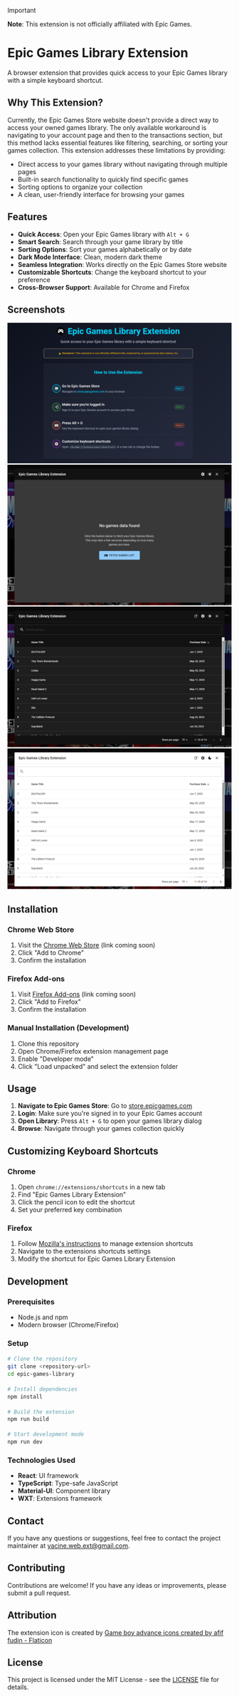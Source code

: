> [!IMPORTANT]
> **Note**: This extension is not officially affiliated with Epic Games.

# Epic Games Library Extension

A browser extension that provides quick access to your Epic Games library with a simple keyboard shortcut.

## Why This Extension?

Currently, the Epic Games Store website doesn't provide a direct way to access your owned games library. The only available workaround is navigating to your account page and then to the transactions section, but this method lacks essential features like filtering, searching, or sorting your games collection. This extension addresses these limitations by providing:

- Direct access to your games library without navigating through multiple pages
- Built-in search functionality to quickly find specific games
- Sorting options to organize your collection
- A clean, user-friendly interface for browsing your games

## Features

- **Quick Access**: Open your Epic Games library with `Alt + G`
- **Smart Search**: Search through your game library by title
- **Sorting Options**: Sort your games alphabetically or by date
- **Dark Mode Interface**: Clean, modern dark theme
- **Seamless Integration**: Works directly on the Epic Games Store website
- **Customizable Shortcuts**: Change the keyboard shortcut to your preference
- **Cross-Browser Support**: Available for Chrome and Firefox

## Screenshots

![Screenshot_1.png](/public/images/Screenshot_1.png)
![Screenshot_3.png](/public/images/Screenshot_3.png)
![Screenshot_4.png](/public/images/Screenshot_4.png)
![Screenshot_5.png](/public/images/Screenshot_5.png)

## Installation

### Chrome Web Store
1. Visit the [Chrome Web Store](https://chrome.google.com/webstore) (link coming soon)
2. Click "Add to Chrome"
3. Confirm the installation

### Firefox Add-ons
1. Visit [Firefox Add-ons](https://addons.mozilla.org) (link coming soon)
2. Click "Add to Firefox"
3. Confirm the installation

### Manual Installation (Development)
1. Clone this repository
2. Open Chrome/Firefox extension management page
3. Enable "Developer mode"
4. Click "Load unpacked" and select the extension folder

## Usage

1. **Navigate to Epic Games Store**: Go to [store.epicgames.com](https://store.epicgames.com)
2. **Login**: Make sure you're signed in to your Epic Games account
3. **Open Library**: Press `Alt + G` to open your games library dialog
4. **Browse**: Navigate through your games collection quickly

## Customizing Keyboard Shortcuts

### Chrome
1. Open `chrome://extensions/shortcuts` in a new tab
2. Find "Epic Games Library Extension"
3. Click the pencil icon to edit the shortcut
4. Set your preferred key combination

### Firefox
1. Follow [Mozilla's instructions](https://support.mozilla.org/en-US/kb/manage-extension-shortcuts-firefox) to manage extension shortcuts
2. Navigate to the extensions shortcuts settings
3. Modify the shortcut for Epic Games Library Extension

## Development

### Prerequisites
- Node.js and npm
- Modern browser (Chrome/Firefox)

### Setup
```bash
# Clone the repository
git clone <repository-url>
cd epic-games-library

# Install dependencies
npm install

# Build the extension
npm run build

# Start development mode
npm run dev
```

### Technologies Used
- **React**: UI framework
- **TypeScript**: Type-safe JavaScript
- **Material-UI**: Component library
- **WXT**: Extensions framework

## Contact

If you have any questions or suggestions, feel free to contact the project maintainer at [yacine.web.ext@gmail.com](mailto:yacine.web.ext@gmail.com).

## Contributing

Contributions are welcome! If you have any ideas or improvements, please submit a pull request.

## Attribution

The extension icon is created by <a href="https://www.flaticon.com/free-icons/game-boy-advance" title="game boy advance icons">Game boy advance icons created by afif fudin - Flaticon</a>

## License

This project is licensed under the MIT License - see the [LICENSE](LICENSE) file for details.
